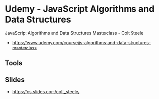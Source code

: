 # Udemy - JavaScript Algorithms and Data Structures
JavaScript Algorithms and Data Structures Masterclass - Colt Steele
- https://www.udemy.com/course/js-algorithms-and-data-structures-masterclass

## Tools

## Slides
- https://cs.slides.com/colt_steele/
